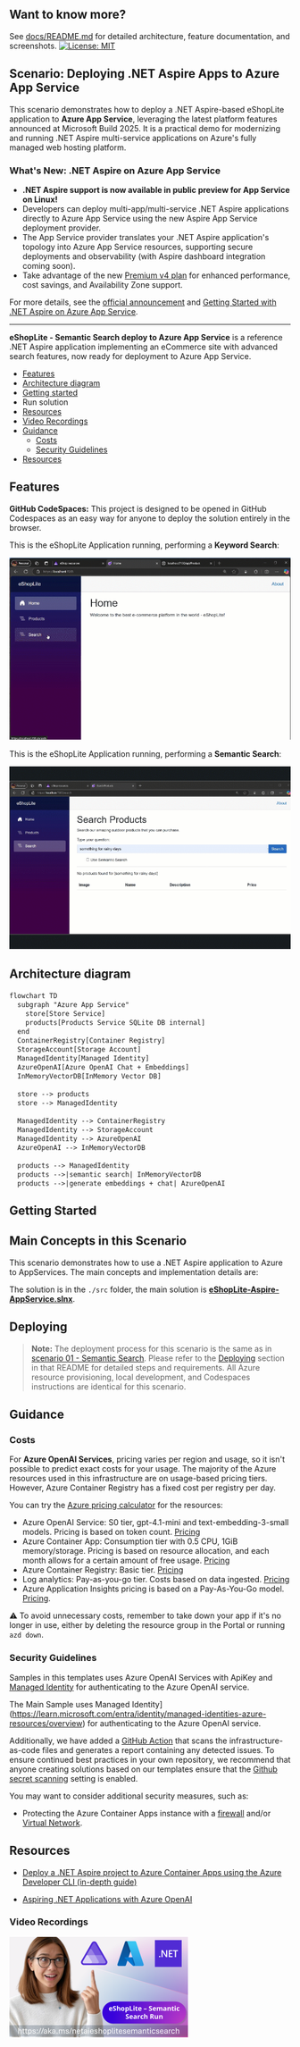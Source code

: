 ## Want to know more?

See [docs/README.md](./docs/README.md) for detailed architecture, feature documentation, and screenshots.
[![License: MIT](https://img.shields.io/badge/License-MIT-yellow.svg)](/LICENSE)

## Scenario: Deploying .NET Aspire Apps to Azure App Service

This scenario demonstrates how to deploy a .NET Aspire-based eShopLite application to **Azure App Service**, leveraging the latest platform features announced at Microsoft Build 2025. It is a practical demo for modernizing and running .NET Aspire multi-service applications on Azure's fully managed web hosting platform.

### What's New: .NET Aspire on Azure App Service

- **.NET Aspire support is now available in public preview for App Service on Linux!**
- Developers can deploy multi-app/multi-service .NET Aspire applications directly to Azure App Service using the new Aspire App Service deployment provider.
- The App Service provider translates your .NET Aspire application's topology into Azure App Service resources, supporting secure deployments and observability (with Aspire dashboard integration coming soon).
- Take advantage of the new [Premium v4 plan](https://aka.ms/Build25/blog/Premiumv4) for enhanced performance, cost savings, and Availability Zone support.

For more details, see the [official announcement](https://techcommunity.microsoft.com/blog/appsonazureblog/whats-new-in-azure-app-service-at-msbuild-2025/4412465) and [Getting Started with .NET Aspire on Azure App Service](https://aka.ms/Build25/blog/AspireAppService).

---

**eShopLite - Semantic Search deploy to Azure App Service** is a reference .NET Aspire application implementing an eCommerce site with advanced search features, now ready for deployment to Azure App Service.

- [Features](#features)
- [Architecture diagram](#architecture-diagram)
- [Getting started](#getting-started)
- Run solution
- [Resources](#resources)
- [Video Recordings](#video-recordings)
- [Guidance](#guidance)
  - [Costs](#costs)
  - [Security Guidelines](#security-guidelines)
- [Resources](#resources)

## Features

**GitHub CodeSpaces:** This project is designed to be opened in GitHub Codespaces as an easy way for anyone to deploy the solution entirely in the browser.

This is the eShopLite Application running, performing a **Keyword Search**:

![eShopLite Application running doing search using keyword search](./images/05eShopLite-SearchKeyWord.gif)

This is the eShopLite Application running, performing a **Semantic Search**:

![eShopLite Application running doing search using keyword search](./images/06eShopLite-SearchSemantic.gif)

## Architecture diagram

  ```mermaid
  flowchart TD
    subgraph "Azure App Service"
      store[Store Service]
      products[Products Service SQLite DB internal]
    end
    ContainerRegistry[Container Registry]
    StorageAccount[Storage Account]
    ManagedIdentity[Managed Identity]
    AzureOpenAI[Azure OpenAI Chat + Embeddings]
    InMemoryVectorDB[InMemory Vector DB]

    store --> products
    store --> ManagedIdentity

    ManagedIdentity --> ContainerRegistry
    ManagedIdentity --> StorageAccount
    ManagedIdentity --> AzureOpenAI
    AzureOpenAI --> InMemoryVectorDB

    products --> ManagedIdentity
    products -->|semantic search| InMemoryVectorDB
    products -->|generate embeddings + chat| AzureOpenAI
  ```

## Getting Started

## Main Concepts in this Scenario

This scenario demonstrates how to use a .NET Aspire application to Azure to AppServices. The main concepts and implementation details are:

The solution is in the `./src` folder, the main solution is **[eShopLite-Aspire-AppService.slnx](./src/eShopLite-Aspire-AppService.slnx)**.

## Deploying

> **Note:** The deployment process for this scenario is the same as in [scenario 01 - Semantic Search](../01-SemanticSearch/README.md). Please refer to the [Deploying](../01-SemanticSearch/README.md#deploying) section in that README for detailed steps and requirements. All Azure resource provisioning, local development, and Codespaces instructions are identical for this scenario.

## Guidance

### Costs

For **Azure OpenAI Services**, pricing varies per region and usage, so it isn't possible to predict exact costs for your usage.
The majority of the Azure resources used in this infrastructure are on usage-based pricing tiers.
However, Azure Container Registry has a fixed cost per registry per day.

You can try the [Azure pricing calculator](https://azure.com/e/2176802ea14941e4959eae8ad335aeb5) for the resources:

- Azure OpenAI Service: S0 tier, gpt-4.1-mini and text-embedding-3-small models. Pricing is based on token count. [Pricing](https://azure.microsoft.com/pricing/details/cognitive-services/openai-service/)
- Azure Container App: Consumption tier with 0.5 CPU, 1GiB memory/storage. Pricing is based on resource allocation, and each month allows for a certain amount of free usage. [Pricing](https://azure.microsoft.com/pricing/details/container-apps/)
- Azure Container Registry: Basic tier. [Pricing](https://azure.microsoft.com/pricing/details/container-registry/)
- Log analytics: Pay-as-you-go tier. Costs based on data ingested. [Pricing](https://azure.microsoft.com/pricing/details/monitor/)
- Azure Application Insights pricing is based on a Pay-As-You-Go model. [Pricing](https://learn.microsoft.com/azure/azure-monitor/logs/cost-logs).

⚠️ To avoid unnecessary costs, remember to take down your app if it's no longer in use, either by deleting the resource group in the Portal or running `azd down`.

### Security Guidelines

Samples in this templates uses Azure OpenAI Services with ApiKey and [Managed Identity](https://learn.microsoft.com/entra/identity/managed-identities-azure-resources/overview) for authenticating to the Azure OpenAI service.

The Main Sample uses Managed Identity](https://learn.microsoft.com/entra/identity/managed-identities-azure-resources/overview) for authenticating to the Azure OpenAI service.

Additionally, we have added a [GitHub Action](https://github.com/microsoft/security-devops-action) that scans the infrastructure-as-code files and generates a report containing any detected issues. To ensure continued best practices in your own repository, we recommend that anyone creating solutions based on our templates ensure that the [Github secret scanning](https://docs.github.com/code-security/secret-scanning/about-secret-scanning) setting is enabled.

You may want to consider additional security measures, such as:

- Protecting the Azure Container Apps instance with a [firewall](https://learn.microsoft.com/azure/container-apps/waf-app-gateway) and/or [Virtual Network](https://learn.microsoft.com/azure/container-apps/networking?tabs=workload-profiles-env%2Cazure-cli).

## Resources

- [Deploy a .NET Aspire project to Azure Container Apps using the Azure Developer CLI (in-depth guide)](https://learn.microsoft.com/dotnet/aspire/deployment/azure/aca-deployment-azd-in-depth)

- [Aspiring .NET Applications with Azure OpenAI](https://learn.microsoft.com/shows/azure-developers-dotnet-aspire-day-2024/aspiring-dotnet-applications-with-azure-openai)

### Video Recordings

[![Run eShopLite Semantic Search in Minutes with .NET Aspire & GitHub Codespaces 🚀](./images/90ytrunfromcodespaces.png)](https://youtu.be/T9HwjVIDPAE)
